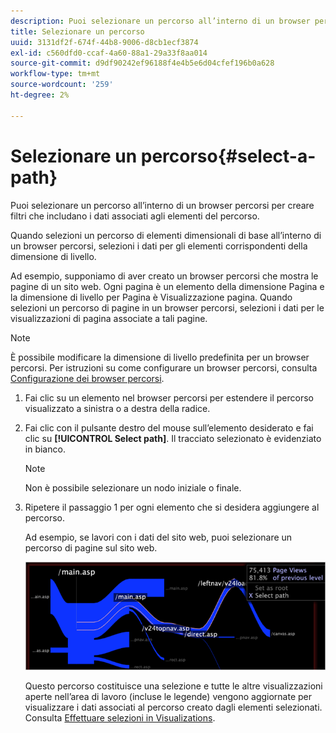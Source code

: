 ```yaml
---
description: Puoi selezionare un percorso all’interno di un browser percorsi per creare filtri che includano i dati associati agli elementi del percorso.
title: Selezionare un percorso
uuid: 3131df2f-674f-44b8-9006-d8cb1ecf3874
exl-id: c560dfd0-ccaf-4a60-88a1-29a33f8aa014
source-git-commit: d9df90242ef96188f4e4b5e6d04cfef196b0a628
workflow-type: tm+mt
source-wordcount: '259'
ht-degree: 2%

---
```


# Selezionare un percorso{#select-a-path}

Puoi selezionare un percorso all’interno di un browser percorsi per creare filtri che includano i dati associati agli elementi del percorso.

Quando selezioni un percorso di elementi dimensionali di base all’interno di un browser percorsi, selezioni i dati per gli elementi corrispondenti della dimensione di livello.

Ad esempio, supponiamo di aver creato un browser percorsi che mostra le pagine di un sito web. Ogni pagina è un elemento della dimensione Pagina e la dimensione di livello per Pagina è Visualizzazione pagina. Quando selezioni un percorso di pagine in un browser percorsi, selezioni i dati per le visualizzazioni di pagina associate a tali pagine.

>[!NOTE]
>
>È possibile modificare la dimensione di livello predefinita per un browser percorsi. Per istruzioni su come configurare un browser percorsi, consulta [Configurazione dei browser percorsi](../../../../home/c-get-started/c-intf-anlys-ftrs/t-config-path-brwsr.md#task-bbb3ddaa140a414f984b697c2b8202a3).

1. Fai clic su un elemento nel browser percorsi per estendere il percorso visualizzato a sinistra o a destra della radice.
1. Fai clic con il pulsante destro del mouse sull’elemento desiderato e fai clic su **[!UICONTROL Select path]**. Il tracciato selezionato è evidenziato in bianco.

   >[!NOTE]
   >
   >Non è possibile selezionare un nodo iniziale o finale.

1. Ripetere il passaggio 1 per ogni elemento che si desidera aggiungere al percorso.

   Ad esempio, se lavori con i dati del sito web, puoi selezionare un percorso di pagine sul sito web.

   ![](assets/client-path.png)

   Questo percorso costituisce una selezione e tutte le altre visualizzazioni aperte nell’area di lavoro (incluse le legende) vengono aggiornate per visualizzare i dati associati al percorso creato dagli elementi selezionati. Consulta [Effettuare selezioni in Visualizations](../../../../home/c-get-started/c-vis/c-sel-vis/c-sel-vis.md#concept-012870ec22c7476e9afbf3b8b2515746).
